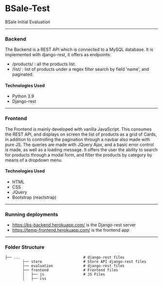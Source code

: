 # BSale-Test
BSale Initial Evaluation

<hr>

### Backend
The Backend is a REST API which is connected to a MySQL database. It is implemented with django-rest, it offers as endpoints:
* /products/    : all the products list.
* /list/        : list of products under a regex filter search by field 'name', and paginated.

#### Technologies Used
* Python 3.9
* Django-rest 

<hr>

### Frontend
The Frontend is mainly developed with vanilla JavaScript. This consumes the REST API, and displays on screen the list of products as a grid of Cards, in addition to controlling the pagination through a navbar also made with pure JS.
The queries are made with JQuery Ajax, and a basic error control is made, as well as a loading message.
It offers the user the ability to search for products through a modal form, and filter the products by category by means of a dropdown menu.

#### Technologies Used
* HTML
* CSS
* JQuery
* Bootstrap (reactstrap)

<hr>

### Running deployments
* https://bs-backend.herokuapp.com/ is the Django-rest server
* https://temp-frontend.herokuapp.com/ is the frontend app

<hr>

### Folder Structure

    ├── ...                             # django-rest files
            ├── store                   # Store API django-rest files
            ├── evaluation              # django-rest files
            ├── frontend                # Frontend files
            │   ├── js                  # JS Files
            │   ├── css
